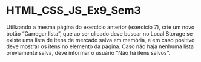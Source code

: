 # HTML_CSS_JS_Ex9_Sem3

Utilizando a mesma página do exercício anterior (exercício 7), crie um novo botão “Carregar lista”, que ao ser clicado deve buscar no Local Storage se existe uma lista de itens de mercado salva em memória, e em caso positivo deve mostrar os itens no elemento da página. 
Caso não haja nenhuma lista previamente salva, deve informar o usuário “Não há itens salvos”.
